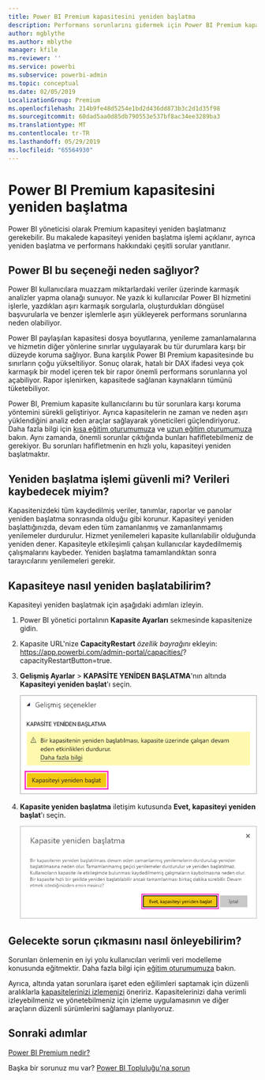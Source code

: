 ```yaml
---
title: Power BI Premium kapasitesini yeniden başlatma
description: Performans sorunlarını gidermek için Power BI Premium kapasitesinin nasıl yeniden başlatılacağını öğrenin.
author: mgblythe
ms.author: mblythe
manager: kfile
ms.reviewer: ''
ms.service: powerbi
ms.subservice: powerbi-admin
ms.topic: conceptual
ms.date: 02/05/2019
LocalizationGroup: Premium
ms.openlocfilehash: 214b9fe48d5254e1bd2d436dd873b3c2d1d35f98
ms.sourcegitcommit: 60dad5aa0d85db790553e537bf8ac34ee3289ba3
ms.translationtype: MT
ms.contentlocale: tr-TR
ms.lasthandoff: 05/29/2019
ms.locfileid: "65564930"
---
```

# <a name="restart-a-power-bi-premium-capacity"></a>Power BI Premium kapasitesini yeniden başlatma

Power BI yöneticisi olarak Premium kapasiteyi yeniden başlatmanız gerekebilir. Bu makalede kapasiteyi yeniden başlatma işlemi açıklanır, ayrıca yeniden başlatma ve performans hakkındaki çeşitli sorular yanıtlanır.

## <a name="why-does-power-bi-provide-this-option"></a>Power BI bu seçeneği neden sağlıyor?

Power BI kullanıcılara muazzam miktarlardaki veriler üzerinde karmaşık analizler yapma olanağı sunuyor. Ne yazık ki kullanıcılar Power BI hizmetini işlerle, yazdıkları aşırı karmaşık sorgularla, oluşturdukları döngüsel başvurularla ve benzer işlemlerle aşırı yükleyerek performans sorunlarına neden olabiliyor.

Power BI paylaşılan kapasitesi dosya boyutlarına, yenileme zamanlamalarına ve hizmetin diğer yönlerine sınırlar uygulayarak bu tür durumlara karşı bir düzeyde koruma sağlıyor. Buna karşılık Power BI Premium kapasitesinde bu sınırların çoğu yükseltiliyor. Sonuç olarak, hatalı bir DAX ifadesi veya çok karmaşık bir model içeren tek bir rapor önemli performans sorunlarına yol açabiliyor. Rapor işlenirken, kapasitede sağlanan kaynakların tümünü tüketebiliyor. 

Power BI, Premium kapasite kullanıcılarını bu tür sorunlara karşı koruma yöntemini sürekli geliştiriyor. Ayrıca kapasitelerin ne zaman ve neden aşırı yüklendiğini analiz eden araçlar sağlayarak yöneticileri güçlendiriyoruz. Daha fazla bilgi için [kısa eğitim oturumumuza](https://www.youtube.com/watch?v=UgsjMbhi_Bk&feature=youtu.be) ve [uzun eğitim oturumumuza](https://www.microsoft.com/businessapplicationssummit/video/BAS2018-2174) bakın. Aynı zamanda, önemli sorunlar çıktığında bunları hafifletebilmeniz de gerekiyor. Bu sorunları hafifletmenin en hızlı yolu, kapasiteyi yeniden başlatmaktır.

## <a name="is-the-restart-process-safe-will-i-lose-any-data"></a>Yeniden başlatma işlemi güvenli mi? Verileri kaybedecek miyim?

Kapasitenizdeki tüm kaydedilmiş veriler, tanımlar, raporlar ve panolar yeniden başlatma sonrasında olduğu gibi korunur. Kapasiteyi yeniden başlattığınızda, devam eden tüm zamanlanmış ve zamanlanmamış yenilemeler durdurulur. Hizmet yenilemeleri kapasite kullanılabilir olduğunda yeniden dener. Kapasiteyle etkileşimli çalışan kullanıcılar kaydedilmemiş çalışmalarını kaybeder. Yeniden başlatma tamamlandıktan sonra tarayıcılarını yenilemeleri gerekir.

## <a name="how-do-i-restart-a-capacity"></a>Kapasiteye nasıl yeniden başlatabilirim?

Kapasiteyi yeniden başlatmak için aşağıdaki adımları izleyin.

1. Power BI yönetici portalının **Kapasite Ayarları** sekmesinde kapasitenize gidin. 

1. Kapasite URL'nize **CapacityRestart** *özellik bayrağını* ekleyin: https://app.powerbi.com/admin-portal/capacities/<YourCapacityId>?capacityRestartButton=true.

1. **Gelişmiş Ayarlar** > **KAPASİTE YENİDEN BAŞLATMA**'nın altında **Kapasiteyi yeniden başlat**'ı seçin.

    ![Kapasiteyi yeniden başlat](media/service-admin-premium-restart/restart-capacity.png)

1. **Kapasite yeniden başlatma** iletişim kutusunda **Evet, kapasiteyi yeniden başlat**'ı seçin.

    ![Yeniden başlatma işlemini onaylama](media/service-admin-premium-restart/confirm-restart.png)

## <a name="how-can-i-prevent-issues-from-happening-in-the-future"></a>Gelecekte sorun çıkmasını nasıl önleyebilirim?

Sorunları önlemenin en iyi yolu kullanıcıları verimli veri modelleme konusunda eğitmektir. Daha fazla bilgi için [eğitim oturumumuza](https://www.microsoft.com/businessapplicationssummit/video/BAS2018-2170) bakın.

Ayrıca, altında yatan sorunlara işaret eden eğilimleri saptamak için düzenli aralıklarla [kapasitelerinizi izlemenizi](service-admin-premium-monitor-capacity.md) öneririz. Kapasitelerinizi daha verimli izleyebilmeniz ve yönetebilmeniz için izleme uygulamasının ve diğer araçların düzenli sürümlerini sağlamayı planlıyoruz.

## <a name="next-steps"></a>Sonraki adımlar

[Power BI Premium nedir?](service-premium-what-is.md)

Başka bir sorunuz mu var? [Power BI Topluluğu'na sorun](http://community.powerbi.com/)
